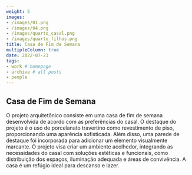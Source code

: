```yaml
---
weight: 5
images:
- /images/01.png
- /images/04.png
- /images/quarto_casal.png
- /images/quarto_filhos.png
title: Casa de Fim de Semana
multipleColumn: true
date: 2022-07-23
tags:
- work # homepage
- archive # all posts
- people
---
```


## Casa de Fim de Semana

O projeto arquitetônico consiste em uma casa de fim de semana desenvolvida de acordo com as preferências do casal. O destaque do projeto é o uso de porcelanato travertino como revestimento de piso, proporcionando uma aparência sofisticada. Além disso, uma parede de destaque foi incorporada para adicionar um elemento visualmente marcante. O projeto visa criar um ambiente acolhedor, integrando as necessidades do casal com soluções estéticas e funcionais, como distribuição dos espaços, iluminação adequada e áreas de convivência. A casa é um refúgio ideal para descanso e lazer.
